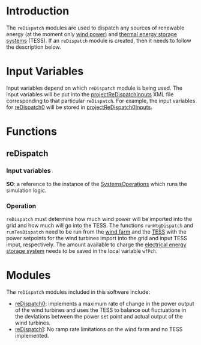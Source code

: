 # Introduction
The `reDispatch` modules are used to dispatch any sources of renewable energy (at the moment only [wind power](Windfarm-Class)) and [thermal energy storage systems](ThermalEnergyStorageSystem-Class) (TESS). If an `reDispatch` module is created, then it needs to follow the description below. 

# Input Variables
Input variables depend on which `reDispatch` module is being used. The input variables will be put into the [projectReDispatchInputs](Model-Resources-Setup-projectReDispatchInputs) XML file corresponding to that particular `reDispatch`. For example, the input variables for [reDispatch0](/acep-uaf/MiGRIDS/blob/master/MiGRIDS/Model/Controls/reDispatch0.py) will be stored in [projectReDispatch0Inputs](/acep-uaf/MiGRIDS/blob/master/MiGRIDS/Model/Resources/Setup/projectReDispatch0Inputs.xml).

# Functions
## reDispatch
### Input variables
**SO**: a reference to the instance of the [SystemsOperations](Model-Operational-SystemOperations) which runs the simulation logic.  

### Operation
`reDispatch` must determine how much wind power will be imported into the grid and how much will go into the TESS. The functions  `runWtgDispatch` and `runTesDispatch` need to be run from the [wind farm](Windfarm-Class) and the [TESS](ThermalEnergyStorageSystem-Class) with the power setpoints for the wind turbines import into the grid and input TESS imput, respectively. The amount available to charge the [electrical energy storage system](ElectricalEnergyStorageSystem-Class) needs to be saved in the local variable `wfPch`. 

# Modules
The `reDispatch` modules included in this software include: 
* [reDispatch0](Model-Controls-reDispatch0): implements a maximum rate of change in the power output of the wind turbines and uses the TESS to balance out fluctuations in the deviations between the power set point and actual output of the wind turbines. 
* [reDispatch1](Model-Controls-reDispatch1): No ramp rate limitations on the wind farm and no TESS implemented. 
